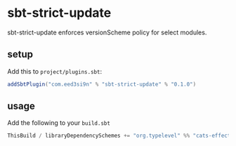 sbt-strict-update
=================

sbt-strict-update enforces versionScheme policy for select modules.

setup
-----

Add this to `project/plugins.sbt`:

```scala
addSbtPlugin("com.eed3si9n" % "sbt-strict-update" % "0.1.0")
```

usage
-----

Add the following to your `build.sbt`

```scala
ThisBuild / libraryDependencySchemes += "org.typelevel" %% "cats-effect" % "semver-early"
```
